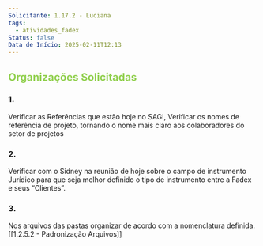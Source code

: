 ```yaml
---
Solicitante: 1.17.2 - Luciana
tags:
  - atividades_fadex
Status: false
Data de Início: 2025-02-11T12:13
---
```


## <font color="#92d050">Organizações Solicitadas</font>


### 1. 

Verificar as Referências que estão hoje no SAGI, Verificar os nomes de referência de projeto, tornando o nome mais claro aos colaboradores do setor de projetos

### 2.
Verificar com o Sidney na reunião de hoje sobre o campo de instrumento Jurídico para que seja melhor definido o tipo de instrumento entre a Fadex e seus “Clientes”.


### 3.
Nos arquivos das pastas organizar de acordo com a nomenclatura definida. [[1.2.5.2 - Padronização Arquivos]]